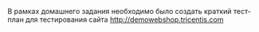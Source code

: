 В рамках домашнего задания необходимо было создать краткий тест-план для тестирования сайта http://demowebshop.tricentis.com
